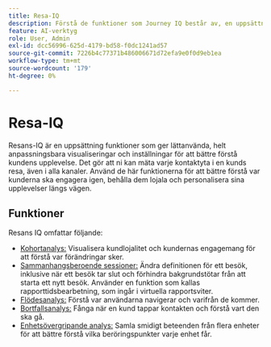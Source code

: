 ```yaml
---
title: Resa-IQ
description: Förstå de funktioner som Journey IQ består av, en uppsättning funktioner som ingår i Adobe Analytics.
feature: AI-verktyg
role: User, Admin
exl-id: dcc56996-625d-4179-bd58-f0dc1241ad57
source-git-commit: 7226b4c77371b486006671d72efa9e0f0d9eb1ea
workflow-type: tm+mt
source-wordcount: '179'
ht-degree: 0%

---
```


# Resa-IQ

Resans-IQ är en uppsättning funktioner som ger lättanvända, helt anpassningsbara visualiseringar och inställningar för att bättre förstå kundens upplevelse. Det gör att ni kan mäta varje kontaktyta i en kunds resa, även i alla kanaler. Använd de här funktionerna för att bättre förstå var kunderna ska engagera igen, behålla dem lojala och personalisera sina upplevelser längs vägen.

## Funktioner

Resans IQ omfattar följande:

* [Kohortanalys:](visualizations/cohort-table/cohort-analysis.md) Visualisera kundlojalitet och kundernas engagemang för att förstå var förändringar sker.
* [Sammanhangsberoende sessioner:](../../components/vrs/vrs-report-time-processing.md) Ändra definitionen för ett besök, inklusive när ett besök tar slut och förhindra bakgrundstötar från att starta ett nytt besök. Använder en funktion som kallas rapporttidsbearbetning, som ingår i virtuella rapportsviter.
* [Flödesanalys:](visualizations/c-flow/flow.md) Förstå var användarna navigerar och varifrån de kommer.
* [Bortfallsanalys:](visualizations/fallout/fallout-flow.md) Fånga när en kund tappar kontakten och förstå vart den ska gå.
* [Enhetsövergripande analys:](../../components/cda/overview.md) Samla smidigt beteenden från flera enheter för att bättre förstå vilka beröringspunkter varje enhet får.
